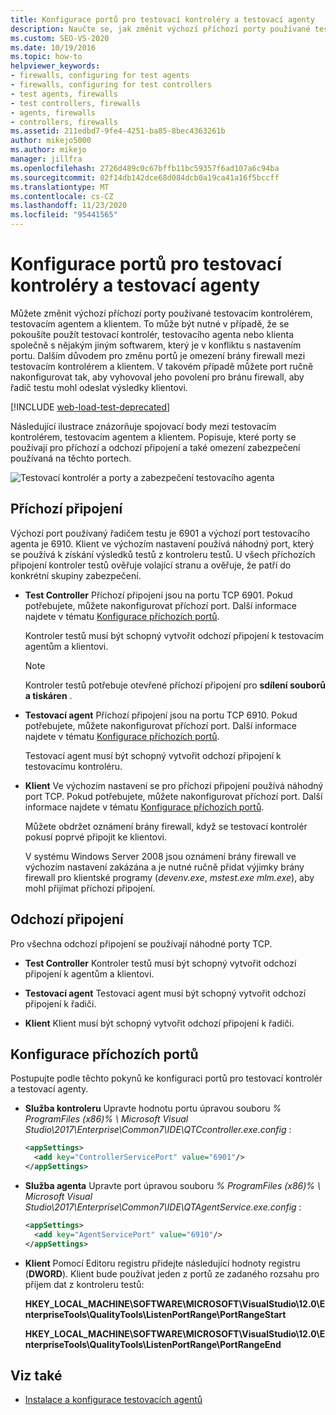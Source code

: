 ```yaml
---
title: Konfigurace portů pro testovací kontroléry a testovací agenty
description: Naučte se, jak změnit výchozí příchozí porty používané testovacím kontrolérem, testovacím agentem a klientem, aby nedocházelo ke konfliktům s jiným softwarem.
ms.custom: SEO-VS-2020
ms.date: 10/19/2016
ms.topic: how-to
helpviewer_keywords:
- firewalls, configuring for test agents
- firewalls, configuring for test controllers
- test agents, firewalls
- test controllers, firewalls
- agents, firewalls
- controllers, firewalls
ms.assetid: 211edbd7-9fe4-4251-ba85-8bec4363261b
author: mikejo5000
ms.author: mikejo
manager: jillfra
ms.openlocfilehash: 2726d489c0c67bffb11bc59357f6ad107a6c94ba
ms.sourcegitcommit: 02f14db142dce68d084dcb0a19ca41a16f5bccff
ms.translationtype: MT
ms.contentlocale: cs-CZ
ms.lasthandoff: 11/23/2020
ms.locfileid: "95441565"
---
```

# <a name="configure-ports-for-test-controllers-and-test-agents"></a>Konfigurace portů pro testovací kontroléry a testovací agenty

Můžete změnit výchozí příchozí porty používané testovacím kontrolérem, testovacím agentem a klientem. To může být nutné v případě, že se pokoušíte použít testovací kontrolér, testovacího agenta nebo klienta společně s nějakým jiným softwarem, který je v konfliktu s nastavením portu. Dalším důvodem pro změnu portů je omezení brány firewall mezi testovacím kontrolérem a klientem. V takovém případě můžete port ručně nakonfigurovat tak, aby vyhovoval jeho povolení pro bránu firewall, aby řadič testu mohl odeslat výsledky klientovi.

[!INCLUDE [web-load-test-deprecated](includes/web-load-test-deprecated.md)]

Následující ilustrace znázorňuje spojovací body mezi testovacím kontrolérem, testovacím agentem a klientem. Popisuje, které porty se používají pro příchozí a odchozí připojení a také omezení zabezpečení používaná na těchto portech.

![Testovací kontrolér a porty a zabezpečení testovacího agenta](../test/media/test-controller-agent-firewall.png)

## <a name="incoming-connections"></a>Příchozí připojení

Výchozí port používaný řadičem testu je 6901 a výchozí port testovacího agenta je 6910. Klient ve výchozím nastavení používá náhodný port, který se používá k získání výsledků testů z kontroleru testů. U všech příchozích připojení kontroler testů ověřuje volající stranu a ověřuje, že patří do konkrétní skupiny zabezpečení.

- **Test Controller** Příchozí připojení jsou na portu TCP 6901. Pokud potřebujete, můžete nakonfigurovat příchozí port. Další informace najdete v tématu [Konfigurace příchozích portů](#configure-the-incoming-ports).

    Kontroler testů musí být schopný vytvořit odchozí připojení k testovacím agentům a klientovi.

    > [!NOTE]
    > Kontroler testů potřebuje otevřené příchozí připojení pro **sdílení souborů a tiskáren** .

- **Testovací agent** Příchozí připojení jsou na portu TCP 6910. Pokud potřebujete, můžete nakonfigurovat příchozí port. Další informace najdete v tématu [Konfigurace příchozích portů](#configure-the-incoming-ports).

   Testovací agent musí být schopný vytvořit odchozí připojení k testovacímu kontroléru.

- **Klient** Ve výchozím nastavení se pro příchozí připojení používá náhodný port TCP. Pokud potřebujete, můžete nakonfigurovat příchozí port. Další informace najdete v tématu [Konfigurace příchozích portů](#configure-the-incoming-ports).

   Můžete obdržet oznámení brány firewall, když se testovací kontrolér pokusí poprvé připojit ke klientovi.

   V systému Windows Server 2008 jsou oznámení brány firewall ve výchozím nastavení zakázána a je nutné ručně přidat výjimky brány firewall pro klientské programy (*devenv.exe*, *mstest.exe* *mlm.exe*), aby mohl přijímat příchozí připojení.

## <a name="outgoing-connections"></a>Odchozí připojení

Pro všechna odchozí připojení se používají náhodné porty TCP.

- **Test Controller** Kontroler testů musí být schopný vytvořit odchozí připojení k agentům a klientovi.

- **Testovací agent** Testovací agent musí být schopný vytvořit odchozí připojení k řadiči.

- **Klient** Klient musí být schopný vytvořit odchozí připojení k řadiči.

## <a name="configure-the-incoming-ports"></a>Konfigurace příchozích portů

Postupujte podle těchto pokynů ke konfiguraci portů pro testovací kontrolér a testovací agenty.

- **Služba kontroleru** Upravte hodnotu portu úpravou souboru *% ProgramFiles (x86)% \ Microsoft Visual Studio\2017\Enterprise\Common7\IDE\QTCcontroller.exe.config* :

    ```xml
    <appSettings>
      <add key="ControllerServicePort" value="6901"/>
    </appSettings>
    ```

- **Služba agenta** Upravte port úpravou souboru *% ProgramFiles (x86)% \ Microsoft Visual Studio\2017\Enterprise\Common7\IDE\QTAgentService.exe.config* :

    ```xml
    <appSettings>
      <add key="AgentServicePort" value="6910"/>
    </appSettings>
    ```

- **Klient** Pomocí Editoru registru přidejte následující hodnoty registru (**DWORD**). Klient bude používat jeden z portů ze zadaného rozsahu pro příjem dat z kontroleru testů:

     **HKEY_LOCAL_MACHINE\SOFTWARE\MICROSOFT\VisualStudio\12.0\EnterpriseTools\QualityTools\ListenPortRange\PortRangeStart**

     **HKEY_LOCAL_MACHINE\SOFTWARE\MICROSOFT\VisualStudio\12.0\EnterpriseTools\QualityTools\ListenPortRange\PortRangeEnd**

## <a name="see-also"></a>Viz také

- [Instalace a konfigurace testovacích agentů](../test/lab-management/install-configure-test-agents.md)
